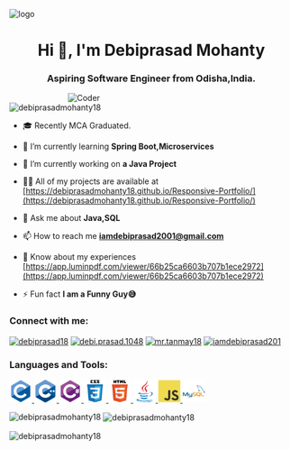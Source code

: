 ![logo](https://github.com/Debiprasadmohanty18/Debiprasadmohanty18/blob/main/GitHub%20Video.gif)
<h1 align="center">Hi 👋, I'm Debiprasad Mohanty</h1>
<h3 align="center">Aspiring Software Engineer from Odisha,India.</h3>
<img align="right" alt="Coder" border-radius="50%" width="400" src="https://i.pinimg.com/originals/ef/09/36/ef0936558e58d6bebf73fee2ae895fe3.gif">

<p align="left"> <img src="https://komarev.com/ghpvc/?username=debiprasadmohanty18&label=Profile%20views&color=0e75b6&style=flat" alt="debiprasadmohanty18" /> </p>

- 🎓 Recently MCA Graduated.

- 🌱 I’m currently learning **Spring Boot,Microservices**

- 🔭 I’m currently working on **a Java Project**

- 👨‍💻 All of my projects are available at [https://debiprasadmohanty18.github.io/Responsive-Portfolio/](https://debiprasadmohanty18.github.io/Responsive-Portfolio/)

- 💬 Ask me about **Java,SQL**

- 📫 How to reach me **iamdebiprasad2001@gmail.com**

- 📄 Know about my experiences [https://app.luminpdf.com/viewer/66b25ca6603b707b1ece2972](https://app.luminpdf.com/viewer/66b25ca6603b707b1ece2972)

- ⚡ Fun fact **I am a Funny Guy😅**

<h3 align="left">Connect with me:</h3>
<p align="left">
<a href="https://linkedin.com/in/debiprasad18" target="blank"><img align="center" src="https://raw.githubusercontent.com/rahuldkjain/github-profile-readme-generator/master/src/images/icons/Social/linked-in-alt.svg" alt="debiprasad18" height="30" width="40" /></a>
<a href="https://fb.com/debi.prasad.1048" target="blank"><img align="center" src="https://raw.githubusercontent.com/rahuldkjain/github-profile-readme-generator/master/src/images/icons/Social/facebook.svg" alt="debi.prasad.1048" height="30" width="40" /></a>
<a href="https://instagram.com/mr.tanmay18" target="blank"><img align="center" src="https://raw.githubusercontent.com/rahuldkjain/github-profile-readme-generator/master/src/images/icons/Social/instagram.svg" alt="mr.tanmay18" height="30" width="40" /></a>
<a href="https://www.hackerrank.com/iamdebiprasad201" target="blank"><img align="center" src="https://raw.githubusercontent.com/rahuldkjain/github-profile-readme-generator/master/src/images/icons/Social/hackerrank.svg" alt="iamdebiprasad201" height="30" width="40" /></a>
</p>

<h3 align="left">Languages and Tools:</h3>
<p align="left"> <a href="https://www.cprogramming.com/" target="_blank" rel="noreferrer"> <img src="https://raw.githubusercontent.com/devicons/devicon/master/icons/c/c-original.svg" alt="c" width="40" height="40"/> </a> <a href="https://www.w3schools.com/cpp/" target="_blank" rel="noreferrer"> <img src="https://raw.githubusercontent.com/devicons/devicon/master/icons/cplusplus/cplusplus-original.svg" alt="cplusplus" width="40" height="40"/> </a> <a href="https://www.w3schools.com/cs/" target="_blank" rel="noreferrer"> <img src="https://raw.githubusercontent.com/devicons/devicon/master/icons/csharp/csharp-original.svg" alt="csharp" width="40" height="40"/> </a> <a href="https://www.w3schools.com/css/" target="_blank" rel="noreferrer"> <img src="https://raw.githubusercontent.com/devicons/devicon/master/icons/css3/css3-original-wordmark.svg" alt="css3" width="40" height="40"/> </a> <a href="https://www.w3.org/html/" target="_blank" rel="noreferrer"> <img src="https://raw.githubusercontent.com/devicons/devicon/master/icons/html5/html5-original-wordmark.svg" alt="html5" width="40" height="40"/> </a> <a href="https://www.java.com" target="_blank" rel="noreferrer"> <img src="https://raw.githubusercontent.com/devicons/devicon/master/icons/java/java-original.svg" alt="java" width="40" height="40"/> </a> <a href="https://developer.mozilla.org/en-US/docs/Web/JavaScript" target="_blank" rel="noreferrer"> <img src="https://raw.githubusercontent.com/devicons/devicon/master/icons/javascript/javascript-original.svg" alt="javascript" width="40" height="40"/> </a> <a href="https://www.mysql.com/" target="_blank" rel="noreferrer"> <img src="https://raw.githubusercontent.com/devicons/devicon/master/icons/mysql/mysql-original-wordmark.svg" alt="mysql" width="40" height="40"/> </a> </p>

<p><img align="left" src="https://github-readme-stats.vercel.app/api/top-langs?username=debiprasadmohanty18&show_icons=true&locale=en&layout=compact" alt="debiprasadmohanty18" /></p>

<p>&nbsp;<img align="center" src="https://github-readme-stats.vercel.app/api?username=debiprasadmohanty18&show_icons=true&locale=en" alt="debiprasadmohanty18" /></p>

<p><img align="center" src="https://github-readme-streak-stats.herokuapp.com/?user=debiprasadmohanty18&" alt="debiprasadmohanty18" /></p>
